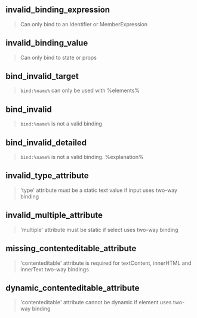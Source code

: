 ## invalid_binding_expression

> Can only bind to an Identifier or MemberExpression

## invalid_binding_value

> Can only bind to state or props

## bind_invalid_target

> `bind:%name%` can only be used with %elements%

## bind_invalid

> `bind:%name%` is not a valid binding

## bind_invalid_detailed

> `bind:%name%` is not a valid binding. %explanation%

## invalid_type_attribute

> 'type' attribute must be a static text value if input uses two-way binding

## invalid_multiple_attribute

> 'multiple' attribute must be static if select uses two-way binding

## missing_contenteditable_attribute

> 'contenteditable' attribute is required for textContent, innerHTML and innerText two-way bindings

## dynamic_contenteditable_attribute

> 'contenteditable' attribute cannot be dynamic if element uses two-way binding